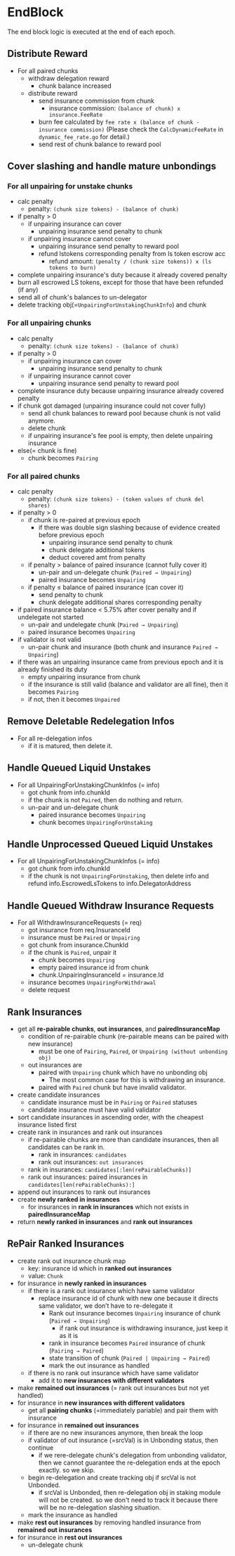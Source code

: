 <!-- order: 6 -->

# EndBlock

The end block logic is executed at the end of each epoch.

## Distribute Reward

- For all paired chunks
  - withdraw delegation reward
    - chunk balance increased
  - distribute reward
    - send insurance commission from chunk
      - insurance commission: `(balance of chunk) x insurance.FeeRate`
    - burn fee calculated by `fee rate x (balance of chunk - insurance commission)` (Please check the `CalcDynamicFeeRate` in `dynamic_fee_rate.go` for detail.)
    - send rest of chunk balance to reward pool

## Cover slashing and handle mature unbondings

### For all unpairing for unstake chunks

- calc penalty
  - penalty: `(chunk size tokens) - (balance of chunk)`
- if penalty > 0
  - if unpairing insurance can cover
    - unpairing insurance send penalty to chunk
  - if unpairing insurance cannot cover
    - unpairing insurance send penalty to reward pool
    - refund lstokens corresponding penalty from ls token escrow acc
      - refund amount: `(penalty / (chunk size tokens)) x (ls tokens to burn)`
- complete unpairing insurance's duty because it already covered penalty
- burn all escrowed LS tokens, except for those that have been refunded (if any)
- send all of chunk's balances to un-delegator
- delete tracking obj(=`UnpairingForUnstakingChunkInfo`) and chunk

### For all unpairing chunks

- calc penalty
  - penalty: `(chunk size tokens) - (balance of chunk)`
- if penalty > 0 
  - if unpairing insurance can cover
    - unpairing insurance send penalty to chunk
  - if unpairing insurance cannot cover
    - unpairing insurance send penalty to reward pool
- complete insurance duty because unpairing insurance already covered penalty
- if chunk got damaged (unpairing insurance could not cover fully)
  - send all chunk balances to reward pool because chunk is not valid anymore.
  - delete chunk
  - if unpairing insurance's fee pool is empty, then delete unpairing insurance
- else(= chunk is fine)
  - chunk becomes `Pairing`

### For all paired chunks

- calc penalty
  - penalty: `(chunk size tokens) - (token values of chunk del shares)`
- if penalty > 0
  - if chunk is re-paired at previous epoch
    - if there was double sign slashing because of evidence created before previous epoch
      - unpairing insurance send penalty to chunk
      - chunk delegate additional tokens
      - deduct covered amt from penalty
  - if penalty > balance of paired insurance (cannot fully cover it)
    - un-pair and un-delegate chunk (`Paired → Unpairing`)
    - paired insurance becomes `Unpairing`
  - if penalty ≤ balance of paired insurance (can cover it)
    - send penalty to chunk
    - chunk delegate additional shares corresponding penalty
- if paired insurance balance < 5.75% after cover penalty and if undelegate not started
  - un-pair and undelegate chunk (`Paired → Unpairing`)
  - paired insurance becomes `Unpairing`
- if validator is not valid
  - un-pair chunk and insurance (both chunk and insurance `Paired → Unpairing`)
- if there was an unpairing insurance came from previous epoch and it is already finished its duty
  - empty unpairing insurance from chunk
  - if the insurance is still valid (balance and validator are all fine), then it becomes `Pairing`
  - if not, then it becomes `Unpaired`

## Remove Deletable Redelegation Infos

- For all re-delegation infos
  - if it is matured, then delete it.

## Handle Queued Liquid Unstakes

- For all UnpairingForUnstakingChunkInfos (= info)
  - got chunk from info.chunkId
  - if the chunk is not `Paired`, then do nothing and return. 
  - un-pair and un-delegate chunk 
    - paired insurance becomes `Unpairing`
    - chunk becomes `UnpairingForUnstaking`

## Handle Unprocessed Queued Liquid Unstakes

- For all UnpairingForUnstakingChunkInfos (= info)
  - got chunk from info.chunkId
  - if the chunk is not `UnpairingForUnstaking`, then delete info and refund info.EscrowedLsTokens to info.DelegatorAddress

## Handle Queued Withdraw Insurance Requests

- For all WithdrawInsuranceRequests (= req)
  - got insurance from req.InsuranceId
  - insurance must be `Paired` or `Unpairing`
  - got chunk from insurance.ChunkId
  - if the chunk is `Paired`, unpair it 
    - chunk becomes `Unpairing`
    - empty paired insurance id from chunk
    - chunk.UnpairingInsuranceId = insurance.Id
  - insurance becomes `UnpairingForWithdrawal`
  - delete request

## Rank Insurances

- get all **re-pairable chunks**, **out insurances**, and **pairedInsuranceMap**
  - condition of re-pairable chunk (re-pairable means can be paired with new insurance)
    - must be one of `Pairing`, `Paired`, or `Unpairing (without unbonding obj)`
  - out insurances are
    - paired with `Unpairing` chunk which have no unbonding obj
      - The most common case for this is withdrawing an insurance.
    - paired with `Paired` chunk but have invalid validator. 
- create candidate insurances
  - candidate insurance must be in `Pairing` or `Paired` statuses
  - candidate insurance must have valid validator 
- sort candidate insurances in ascending order, with the cheapest insurance listed first
- create rank in insurances and rank out insurances
  - if re-pairable chunks are more than candidate insurances, then all candidates can be rank in.
    - rank in insurances: `candidates`
    - rank out insurances: `out insurances`
  - rank in insurances: `candidates[:len(rePairableChunks)]`
  - rank out insurances: paired insurances in `candidates[len(rePairableChunks):]`
- append out insurances to rank out insurances
- create **newly ranked in insurances**
  - for insurances in **rank in insurances** which not exists in **pairedInsuranceMap**
- return **newly ranked in insurances** and **rank out insurances**

## RePair Ranked Insurances

- create rank out insurance chunk map
  - key: insurance id which in **ranked out insurances**
  - value: `Chunk`
- for insurance in **newly ranked in insurances**
  - if there is a rank out insurance which have same validator
    - replace insurance id of chunk with new one because it directs same validator, we don’t have to re-delegate it
      - Rank out insurance becomes `Unpairing` insurance of chunk (`Paired → Unpairing`)
        - if rank out insurance is withdrawing insurance, just keep it as it is 
      - rank in insurance becomes `Paired` insurance of chunk (`Pairing → Paired`)
      - state transition of chunk (`Paired | Unpairing → Paired`) 
      - mark the out insurance as handled
  - if there is no rank out insurance which have same validator
    - add it to **new insurances with different validators**
- make **remained out insurances** (= rank out insurances but not yet handled)
- for insurance in **new insurances with different validators**
  - get all **pairing chunks** (=immediately pariable) and pair them with insurance
- for insurance in **remained out insurances**
  - if there are no new insurances anymore, then break the loop
  - if validator of out insurance (=srcVal) is in Unbonding status, then continue
    - if we rere-delegate chunk's delegation from unbonding validator, 
    then we cannot guarantee the re-delegation ends at the epoch exactly. so we skip.
  - begin re-delegation and create tracking obj if srcVal is not Unbonded.
    - if srcVal is Unbonded, then re-delegation obj in staking module will not be created.
    so we don't need to track it because there will be no re-delegation slashing situation.
  - mark the insurance as handled
- make **rest out insurances** by removing handled insurance from **remained out insurances**
- for insurance in **rest out insurances**
  - un-delegate chunk
